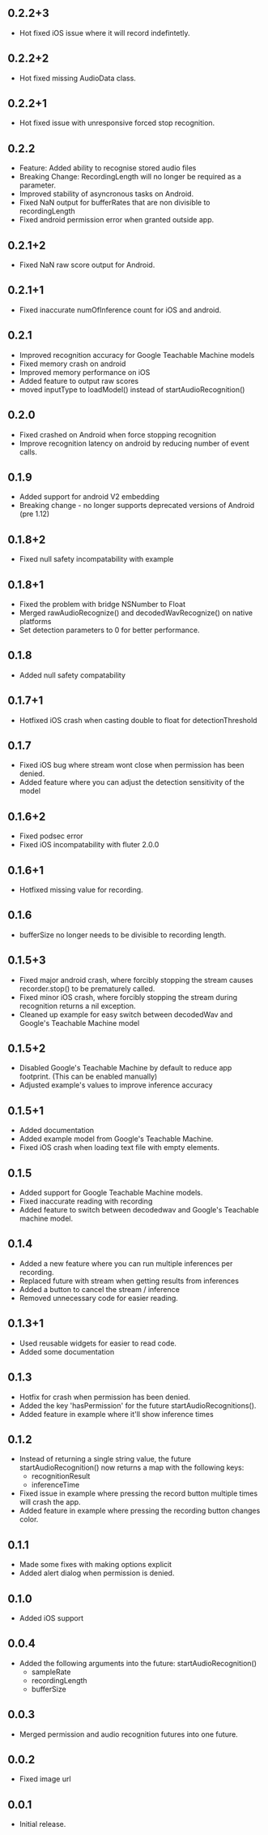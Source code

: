 ## 0.2.2+3
* Hot fixed iOS issue where it will record indefintetly.

## 0.2.2+2
* Hot fixed missing AudioData class.

## 0.2.2+1
* Hot fixed issue with unresponsive forced stop recognition.

## 0.2.2
* Feature: Added ability to recognise stored audio files
* Breaking Change: RecordingLength will no longer be required as a parameter.
* Improved stability of asyncronous tasks on Android.
* Fixed NaN output for bufferRates that are non divisible to recordingLength 
* Fixed android permission error when granted outside app.

## 0.2.1+2
* Fixed NaN raw score output for Android.

## 0.2.1+1
* Fixed inaccurate numOfInference count for iOS and android.

## 0.2.1
* Improved recognition accuracy for Google Teachable Machine models
* Fixed memory crash on android
* Improved memory performance on iOS
* Added feature to output raw scores
* moved inputType to loadModel() instead of startAudioRecognition()

## 0.2.0
* Fixed crashed on Android when force stopping recognition
* Improve recognition latency on android by reducing number of event calls.

## 0.1.9
* Added support for android V2 embedding
* Breaking change - no longer supports deprecated versions of Android (pre 1.12)

## 0.1.8+2
* Fixed null safety incompatability with example 

## 0.1.8+1
* Fixed the problem with bridge NSNumber to Float
* Merged rawAudioRecognize() and decodedWavRecognize() on native platforms
* Set detection parameters to 0 for better performance.

## 0.1.8
* Added null safety compatability

## 0.1.7+1
* Hotfixed iOS crash when casting double to float for detectionThreshold

## 0.1.7
* Fixed iOS bug where stream wont close when permission has been denied.
* Added feature where you can adjust the detection sensitivity of the model

## 0.1.6+2
* Fixed podsec error
* Fixed iOS incompatability with fluter 2.0.0

## 0.1.6+1
* Hotfixed missing value for recording.

## 0.1.6
* bufferSize no longer needs to be divisible to recording length. 

## 0.1.5+3
* Fixed major android crash, where forcibly stopping the stream causes recorder.stop() to be prematurely called.
* Fixed minor iOS crash, where forcibly stopping the stream during recognition returns a nil exception.
* Cleaned up example for easy switch between decodedWav and Google's Teachable Machine model

## 0.1.5+2
* Disabled Google's Teachable Machine by default to reduce app footprint. (This can be enabled manually)
* Adjusted example's values to improve inference accuracy

## 0.1.5+1
* Added documentation
* Added example model from Google's Teachable Machine.
* Fixed iOS crash when loading text file with empty elements.

## 0.1.5
* Added support for Google Teachable Machine models.
* Fixed inaccurate reading with recording
* Added feature to switch between decodedwav and Google's Teachable machine model.

## 0.1.4
* Added a new feature where you can run multiple inferences per recording.
* Replaced future with stream when getting results from inferences
* Added a button to cancel the stream / inference
* Removed unnecessary code for easier reading.

## 0.1.3+1
* Used reusable widgets for easier to read code.
* Added some documentation 

## 0.1.3
* Hotfix for crash when permission has been denied.
* Added the key 'hasPermission' for the future startAudioRecognitions().
* Added feature in example where it'll show inference times

## 0.1.2
* Instead of returning a single string value, the future startAudioRecognition() now returns a map with the following keys:
    - recognitionResult 
    - inferenceTime
* Fixed issue in example where pressing the record button multiple times will crash the app.
* Added feature in example where pressing the recording button changes color.

## 0.1.1
* Made some fixes with making options explicit
* Added alert dialog when permission is denied.

## 0.1.0
* Added iOS support

## 0.0.4
* Added the following arguments into the future: startAudioRecognition()
    - sampleRate
    - recordingLength
    - bufferSize

## 0.0.3
* Merged permission and audio recognition futures into one future.

## 0.0.2
* Fixed image url

## 0.0.1

* Initial release.
